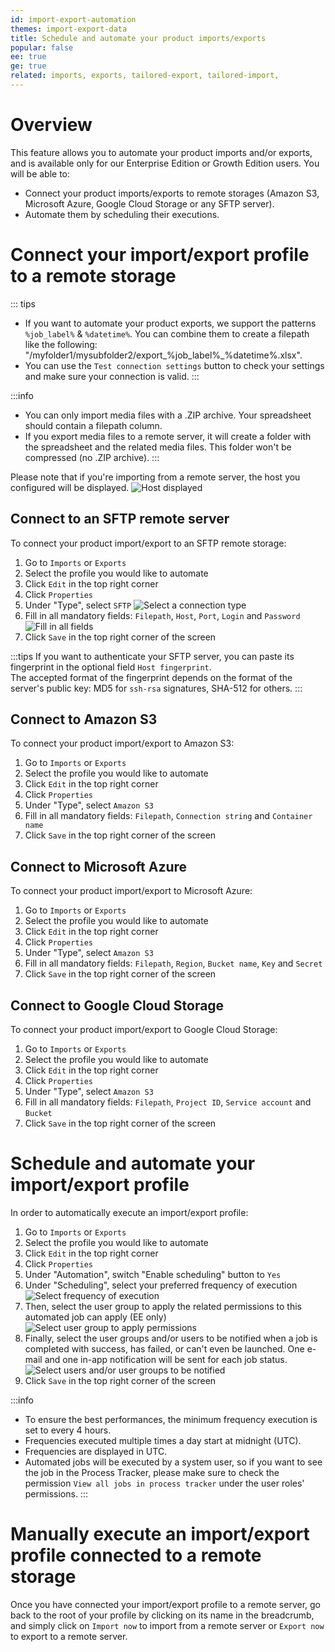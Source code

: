 ```yaml
---
id: import-export-automation
themes: import-export-data
title: Schedule and automate your product imports/exports
popular: false
ee: true
ge: true
related: imports, exports, tailored-export, tailored-import,
---
```


# Overview

This feature allows you to automate your product imports and/or exports, and is available only for our Enterprise Edition or Growth Edition users.
You will be able to:
* Connect your product imports/exports to remote storages (Amazon S3, Microsoft Azure, Google Cloud Storage or any SFTP server).
* Automate them by scheduling their executions.

# Connect your import/export profile to a remote storage

::: tips
* If you want to automate your product exports, we support the patterns `%job_label%` & `%datetime%`. You can combine them to create a filepath like the following: "/myfolder1/mysubfolder2/export_%job_label%_%datetime%.xlsx".
* You can use the `Test connection settings` button to check your settings and make sure your connection is valid.
:::

:::info
* You can only import media files with a .ZIP archive. Your spreadsheet should contain a filepath column.
* If you export media files to a remote server, it will create a folder with the spreadsheet and the related media files. This folder won't be compressed (no .ZIP archive).
:::

Please note that if you're importing from a remote server, the host you configured will be displayed.
![Host displayed](../img/Automation_import_host_displayed.png)

## Connect to an SFTP remote server

To connect your product import/export to an SFTP remote storage:
1. Go to `Imports` or `Exports`
1. Select the profile you would like to automate
1. Click `Edit` in the top right corner
1. Click `Properties`
1. Under "Type", select `SFTP`
![Select a connection type](../img/Automation_connection_type.png)
1. Fill in all mandatory fields: `Filepath`, `Host`, `Port`, `Login` and `Password`
![Fill in all fields](../img/Automation_SFTP_configured.png)
1. Click `Save` in the top right corner of the screen

:::tips
If you want to authenticate your SFTP server, you can paste its fingerprint in the optional field `Host fingerprint`.  
The accepted format of the fingerprint depends on the format of the server's public key: MD5 for `ssh-rsa` signatures, SHA-512 for others.
:::

## Connect to Amazon S3

To connect your product import/export to Amazon S3:
1. Go to `Imports` or `Exports`
1. Select the profile you would like to automate
1. Click `Edit` in the top right corner
1. Click `Properties`
1. Under "Type", select `Amazon S3`
1. Fill in all mandatory fields: `Filepath`, `Connection string` and `Container name`
1. Click `Save` in the top right corner of the screen

## Connect to Microsoft Azure

To connect your product import/export to Microsoft Azure:
1. Go to `Imports` or `Exports`
1. Select the profile you would like to automate
1. Click `Edit` in the top right corner
1. Click `Properties`
1. Under "Type", select `Amazon S3`
1. Fill in all mandatory fields: `Filepath`, `Region`, `Bucket name`, `Key` and `Secret`
1. Click `Save` in the top right corner of the screen


## Connect to Google Cloud Storage

To connect your product import/export to Google Cloud Storage:
1. Go to `Imports` or `Exports`
1. Select the profile you would like to automate
1. Click `Edit` in the top right corner
1. Click `Properties`
1. Under "Type", select `Amazon S3`
1. Fill in all mandatory fields: `Filepath`, `Project ID`, `Service account` and `Bucket`
1. Click `Save` in the top right corner of the screen

# Schedule and automate your import/export profile

In order to automatically execute an import/export profile:
1. Go to `Imports` or `Exports`
1. Select the profile you would like to automate
1. Click `Edit` in the top right corner
1. Click `Properties`
1. Under "Automation", switch "Enable scheduling" button to `Yes`
1. Under "Scheduling", select your preferred frequency of execution
![Select frequency of execution](../img/Automation_frequency-selection.png)
1. Then, select the user group to apply the related permissions to this automated job can apply (EE only)
![Select user group to apply permissions](../img/Automation_user-groups_permissions.png)
1. Finally, select the user groups and/or users to be notified when a job is completed with success, has failed, or can't even be launched. One e-mail and one in-app notification will be sent for each job status.
![Select users and/or user groups to be notified](../img/Automation_user-groups_users_notifications.png)
1. Click `Save` in the top right corner of the screen

:::info
* To ensure the best performances, the minimum frequency execution is set to every 4 hours.
* Frequencies executed multiple times a day start at midnight (UTC).
* Frequencies are displayed in UTC.
* Automated jobs will be executed by a system user, so if you want to see the job in the Process Tracker, please make sure to check the permission `View all jobs in process tracker` under the user roles' permissions.
:::

# Manually execute an import/export profile connected to a remote storage

Once you have connected your import/export profile to a remote server, go back to the root of your profile by clicking on its name in the breadcrumb, and simply click on `Import now` to import from a remote server or `Export now` to export to a remote server.
